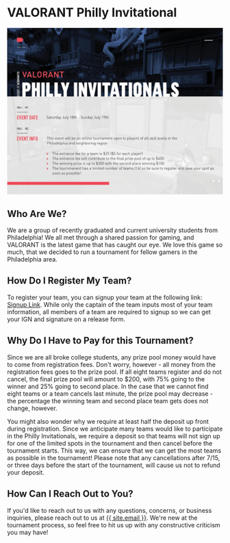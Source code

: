 <h1> VALORANT Philly Invitational </h1>

<img src="resources/Valorant_Poster_02.jpg" alt="Philly Invitational Poster">

<h2> Who Are We? </h2>
We are a group of recently graduated and current university students from Philadelphia! We all met through a shared passion for gaming, and VALORANT is the latest game that has caught our eye. We love this game so much, that we decided to run a tournament for fellow gamers in the Philadelphia area.

<h2> How Do I Register My Team? </h2>
To register your team, you can signup your team at the following link: <a href="https://forms.gle/pVTRymbMVmpsKPtz6">Signup Link</a>. While only the captain of the team inputs most of your team information, all members of a team are required to signup so we can get your IGN and signature on a release form.

<h2> Why Do I Have to Pay for this Tournament? </h2>
Since we are all broke college students, any prize pool money would have to come from registration fees. Don't worry, however - all money from the registration fees goes to the prize pool. If all eight teams register and do not cancel, the final prize pool will amount to $200, with 75% going to the winner and 25% going to second place. In the case that we cannot find eight teams or a team cancels last minute, the prize pool may decrease - the percentage the winning team and second place team gets does not change, however.

You might also wonder why we require at least half the deposit up front during registration. Since we anticipate many teams would like to participate in the Philly Invitationals, we require a deposit so that teams will not sign up for one of the limited spots in the tournament and then cancel before the tournament starts. This way, we can ensure that we can get the most teams as possible in the tournament! Please note that any cancellations after 7/15, or three days before the start of the tournament, will cause us not to refund your deposit.

<h2> How Can I Reach Out to You? </h2>
If you'd like to reach out to us with any questions, concerns, or business inquiries, please reach out to us at <a href="mailto:{{ site.email }}">{{ site.email }}</a>. We're new at the tournament process, so feel free to hit us up with any constructive criticism you may have!
